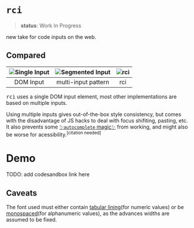# `rci`

> **status**: Work In Progress

new take for code inputs on the web.

## Compared

|![Single Input](https://user-images.githubusercontent.com/8649362/136673697-c51a167f-444e-40cc-b5f6-eafae575e803.png)|![Segmented Input](https://user-images.githubusercontent.com/8649362/136673699-b39fbd58-b5eb-424f-a0b0-3ff8113200b0.png)|![rci](https://user-images.githubusercontent.com/8649362/136673700-bd227d9c-9919-49d6-ae92-bbbef7882365.png)|
|:---:|:---:|:---:|
|DOM Input|multi-input pattern|rci|

<kbd>rci</kbd> uses a single DOM input element, most other implementations are based on multiple inputs.

Using multiple inputs gives out-of-the-box style consistency, but comes with the disadvantage of JS hacks to deal with focus shifiting, pasting, etc. It also prevents some [:sparkles:`autocomplete` magic:sparkles:](https://developer.mozilla.org/en-US/docs/Web/HTML/Attributes/autocomplete#:~:text=one-time-code) from working, and might also be worse for acessibility.<sup>[citation needed]</sup>

# Demo

TODO: add codesandbox link here


## Caveats
The font used must either contain [tabular lining](https://www.fonts.com/content/learning/fontology/level-3/numbers/proportional-vs-tabular-figures)(for numeric values) or be [monospaced](https://en.wikipedia.org/wiki/Monospaced_font)(for alphanumeric values), as the advances widths are assumed to be fixed.
